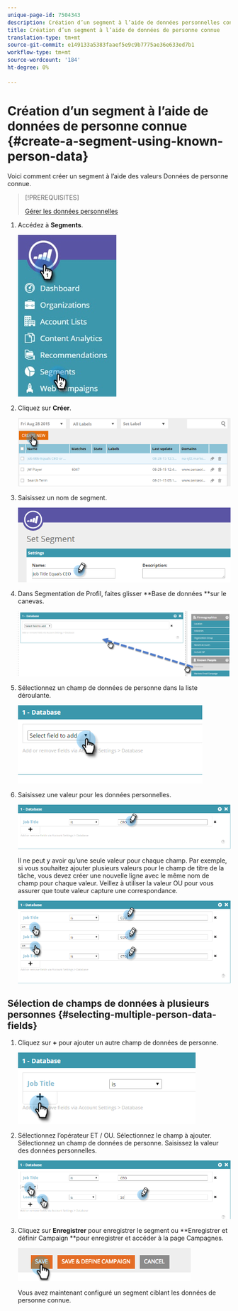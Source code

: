 ```yaml
---
unique-page-id: 7504343
description: Création d’un segment à l’aide de données personnelles connues - Documents marketing - Documentation du produit
title: Création d’un segment à l’aide de données de personne connue
translation-type: tm+mt
source-git-commit: e149133a5383faaef5e9c9b7775ae36e633ed7b1
workflow-type: tm+mt
source-wordcount: '184'
ht-degree: 0%

---
```



# Création d’un segment à l’aide de données de personne connue {#create-a-segment-using-known-person-data}

Voici comment créer un segment à l’aide des valeurs Données de personne connue.

>[!PREREQUISITES]
>
>[Gérer les données personnelles](manage-person-data.md)

1. Accédez à **Segments**.

   ![](assets/new-dropdown-segments-hand-2.jpg)

1. Cliquez sur **Créer**.

   ![](assets/image2015-8-28-13-3a19-3a59.png)

1. Saisissez un nom de segment.

   ![](assets/image2015-8-28-13-3a2-3a59.png)

1. Dans Segmentation de Profil, faites glisser **Base de données **sur le canevas.

   ![](assets/four-1.png)

1. Sélectionnez un champ de données de personne dans la liste déroulante.

   ![](assets/five-1.png)

1. Saisissez une valeur pour les données personnelles.

   ![](assets/six.png)

   Il ne peut y avoir qu’une seule valeur pour chaque champ. Par exemple, si vous souhaitez ajouter plusieurs valeurs pour le champ de titre de la tâche, vous devez créer une nouvelle ligne avec le même nom de champ pour chaque valeur. Veillez à utiliser la valeur OU pour vous assurer que toute valeur capture une correspondance.

   ![](assets/seven-1.png)

## Sélection de champs de données à plusieurs personnes {#selecting-multiple-person-data-fields}

1. Cliquez sur **+** pour ajouter un autre champ de données de personne.

   ![](assets/eight.png)

1. Sélectionnez l’opérateur ET / OU. Sélectionnez le champ à ajouter. Sélectionnez un champ de données de personne. Saisissez la valeur des données personnelles.

   ![](assets/nine.png)

1. Cliquez sur **Enregistrer** pour enregistrer le segment ou **Enregistrer et définir Campaign **pour enregistrer et accéder à la page Campagnes.

   ![](assets/image2014-11-19-19-3a48-3a20-1.png)

   Vous avez maintenant configuré un segment ciblant les données de personne connue.

